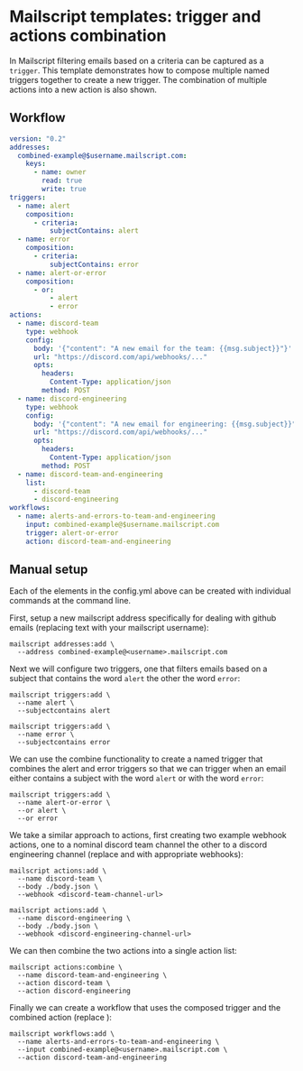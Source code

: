 # Mailscript templates: trigger and actions combination

In Mailscript filtering emails based on a criteria can be captured as a `trigger`. This template demonstrates how to compose multiple named triggers together to create a new trigger. The combination of multiple actions into a new action is also shown.

## Workflow

```yml
version: "0.2"
addresses:
  combined-example@$username.mailscript.com:
    keys:
      - name: owner
        read: true
        write: true
triggers:
  - name: alert
    composition:
      - criteria:
          subjectContains: alert
  - name: error
    composition:
      - criteria:
          subjectContains: error
  - name: alert-or-error
    composition:
      - or:
          - alert
          - error
actions:
  - name: discord-team
    type: webhook
    config:
      body: '{"content": "A new email for the team: {{msg.subject}}"}'
      url: "https://discord.com/api/webhooks/..."
      opts:
        headers:
          Content-Type: application/json
        method: POST
  - name: discord-engineering
    type: webhook
    config:
      body: '{"content": "A new email for engineering: {{msg.subject}}"}'
      url: "https://discord.com/api/webhooks/..."
      opts:
        headers:
          Content-Type: application/json
        method: POST
  - name: discord-team-and-engineering
    list:
      - discord-team
      - discord-engineering
workflows:
  - name: alerts-and-errors-to-team-and-engineering
    input: combined-example@$username.mailscript.com
    trigger: alert-or-error
    action: discord-team-and-engineering
```

## Manual setup

Each of the elements in the config.yml above can be created with individual commands at the command line.

First, setup a new mailscript address specifically for dealing with github emails (replacing <username> text with your mailscript username):

```shell
mailscript addresses:add \
  --address combined-example@<username>.mailscript.com
```

Next we will configure two triggers, one that filters emails based on a subject that contains the word `alert` the other the word `error`:

```shell
mailscript triggers:add \
  --name alert \
  --subjectcontains alert

mailscript triggers:add \
  --name error \
  --subjectcontains error
```

We can use the combine functionality to create a named trigger that combines the alert and error triggers so that we can trigger when an email either contains a subject with the word `alert` or with the word `error`:

```shell
mailscript triggers:add \
  --name alert-or-error \
  --or alert \
  --or error
```

We take a similar approach to actions, first creating two example webhook actions, one to a nominal discord team channel the other to a discord engineering channel (replace <discord-team-channel-url> and <discord-engineering-channel-url> with appropriate webhooks):

```shell
mailscript actions:add \
  --name discord-team \
  --body ./body.json \
  --webhook <discord-team-channel-url>

mailscript actions:add \
  --name discord-engineering \
  --body ./body.json \
  --webhook <discord-engineering-channel-url>
```

We can then combine the two actions into a single action list:

```shell
mailscript actions:combine \
  --name discord-team-and-engineering \
  --action discord-team \
  --action discord-engineering
```

Finally we can create a workflow that uses the composed trigger and the combined action (replace <username>):

```shell
mailscript workflows:add \
  --name alerts-and-errors-to-team-and-engineering \
  --input combined-example@<username>.mailscript.com \
  --action discord-team-and-engineering
```
